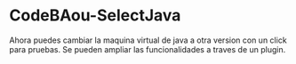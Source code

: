 # CodeBAou-SelectJava
Ahora puedes cambiar la maquina virtual de java a otra version con un click para pruebas.
Se pueden ampliar las funcionalidades a traves de un plugin.

